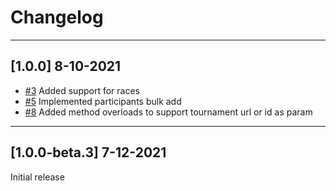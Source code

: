 ﻿# Changelog

***

## [1.0.0] 8-10-2021

- [#3](https://github.com/jacobhood/Challonge-DotNet/pull/3) Added support for races
- [#5](https://github.com/jacobhood/Challonge-DotNet/pull/5) Implemented participants bulk add
- [#8](https://github.com/jacobhood/Challonge-DotNet/pull/8) Added method overloads to support tournament url or id as param

***

## [1.0.0-beta.3] 7-12-2021
Initial release
